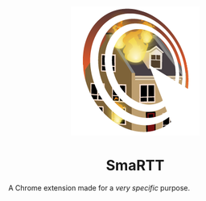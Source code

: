 <p align="center"><img src="extension/images/logo256.png" alt="SmaRTT logo"></p>
<h1 align="center">SmaRTT</h1>

A Chrome extension made for a *very specific* purpose.